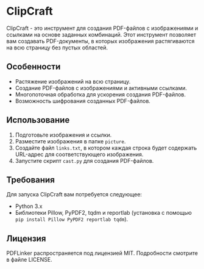 # ClipCraft

ClipCraft - это инструмент для создания PDF-файлов с изображениями и ссылками на основе заданных комбинаций. Этот инструмент позволяет вам создавать PDF-документы, в которых изображения растягиваются на всю страницу без пустых областей.

## Особенности

- Растяжение изображений на всю страницу.
- Создание PDF-файлов с изображениями и активными ссылками.
- Многопоточная обработка для ускорения создания PDF-файлов.
- Возможность шифрования созданных PDF-файлов.

## Использование

1. Подготовьте изображения и ссылки.
2. Разместите изображения в папке `picture`.
3. Создайте файл `links.txt`, в котором каждая строка будет содержать URL-адрес для соответствующего изображения.
4. Запустите скрипт `cast.py` для создания PDF-файлов.

## Требования

Для запуска ClipCraft вам потребуется следующее:

- Python 3.x
- Библиотеки Pillow, PyPDF2, tqdm и reportlab (установка с помощью `pip install Pillow PyPDF2 reportlab tqdm`).

## Лицензия

PDFLinker распространяется под лицензией MIT. Подробности смотрите в файле LICENSE.

